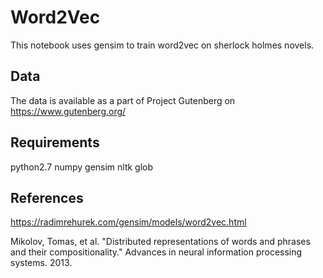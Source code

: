 # Word2Vec

This notebook uses gensim to train word2vec on sherlock holmes novels.

## Data 

The data is available as a part of Project Gutenberg on https://www.gutenberg.org/

## Requirements

python2.7
numpy
gensim
nltk
glob

## References

https://radimrehurek.com/gensim/models/word2vec.html

Mikolov, Tomas, et al. "Distributed representations of words and phrases and their compositionality." Advances in neural information processing systems. 2013.